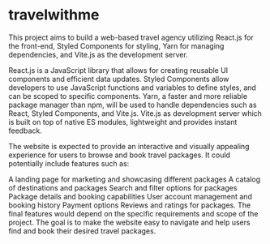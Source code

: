 # travelwithme
This project aims to build a web-based travel agency utilizing React.js for the front-end, Styled Components for styling, Yarn for managing dependencies, and Vite.js as the development server.

React.js is a JavaScript library that allows for creating reusable UI components and efficient data updates. Styled Components allow developers to use JavaScript functions and variables to define styles, and can be scoped to specific components. Yarn, a faster and more reliable package manager than npm, will be used to handle dependencies such as React, Styled Components, and Vite.js.
Vite.js as development server which is built on top of native ES modules, lightweight and provides instant feedback.

The website is expected to provide an interactive and visually appealing experience for users to browse and book travel packages. It could potentially include features such as:

A landing page for marketing and showcasing different packages
A catalog of destinations and packages
Search and filter options for packages
Package details and booking capabilities
User account management and booking history
Payment options
Reviews and ratings for packages.
The final features would depend on the specific requirements and scope of the project. The goal is to make the website easy to navigate and help users find and book their desired travel packages.
